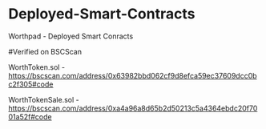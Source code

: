 # Deployed-Smart-Contracts
Worthpad - Deployed Smart Conracts

#Verified on BSCScan

WorthToken.sol - https://bscscan.com/address/0x63982bbd062cf9d8efca59ec37609dcc0bc2f305#code

WorthTokenSale.sol - https://bscscan.com/address/0xa4a96a8d65b2d50213c5a4364ebdc20f7001a52f#code

